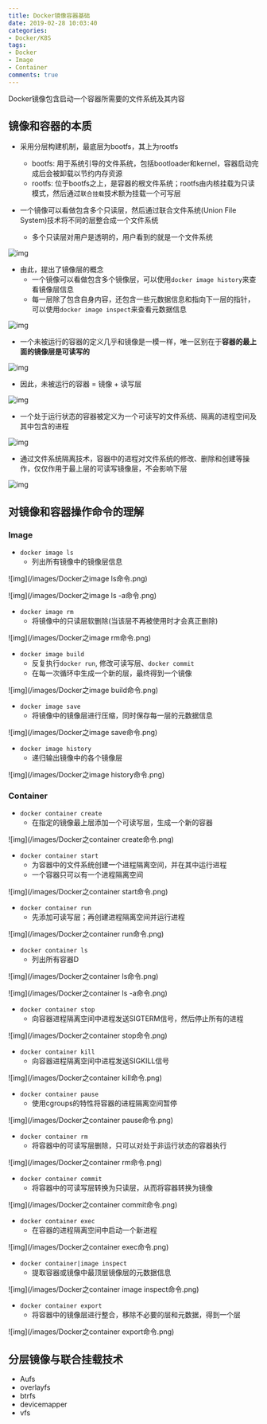 ```yaml
---
title: Docker镜像容器基础
date: 2019-02-28 10:03:40
categories: 
- Docker/K8S
tags: 
- Docker
- Image
- Container
comments: true
---
```


Docker镜像包含启动一个容器所需要的文件系统及其内容

## 镜像和容器的本质

- 采用分层构建机制，最底层为bootfs，其上为rootfs
  - bootfs: 用于系统引导的文件系统，包括bootloader和kernel，容器启动完成后会被卸载以节约内存资源
  - rootfs: 位于bootfs之上，是容器的根文件系统；rootfs由内核挂载为只读模式，然后通过`联合挂载`技术额为挂载一个可写层

- 一个镜像可以看做包含多个只读层，然后通过联合文件系统(Union File System)技术将不同的层整合成一个文件系统
  - 多个只读层对用户是透明的，用户看到的就是一个文件系统

![img](/images/Docker之镜像的本质.png)

- 由此，提出了镜像层的概念
  - 一个镜像可以看做包含多个镜像层，可以使用`docker image history`来查看镜像层信息
  - 每一层除了包含自身内容，还包含一些元数据信息和指向下一层的指针，可以使用`docker image inspect`来查看元数据信息

![img](/images/Docker之镜像层.png)

- 一个未被运行的容器的定义几乎和镜像是一模一样，唯一区别在于**容器的最上面的镜像层是可读写的**

![img](/images/Docker之容器的本质.png)

- 因此，未被运行的容器 = 镜像 + 读写层

![img](/images/Docker之镜像和容器的区别.png)

- 一个处于运行状态的容器被定义为一个可读写的文件系统、隔离的进程空间及其中包含的进程

![img](/images/Docker之运行的容器的本质.png)

- 通过文件系统隔离技术，容器中的进程对文件系统的修改、删除和创建等操作，仅仅作用于最上层的可读写镜像层，不会影响下层

![img](/images/Docker之容器对文件的修改.png)

## 对镜像和容器操作命令的理解

### Image

- `docker image ls`
  - 列出所有镜像中的镜像层信息

![img](/images/Docker之image ls命令.png)

![img](/images/Docker之image ls -a命令.png)

- `docker image rm`
  - 将镜像中的只读层软删除(当该层不再被使用时才会真正删除)

![img](/images/Docker之image rm命令.png)

- `docker image build`
  - 反复执行`docker run`, 修改可读写层、`docker commit`
  - 在每一次循环中生成一个新的层，最终得到一个镜像

![img](/images/Docker之image build命令.png)

- `docker image save`
  - 将镜像中的镜像层进行压缩，同时保存每一层的元数据信息

![img](/images/Docker之image save命令.png)

- `docker image history`
  - 递归输出镜像中的各个镜像层

![img](/images/Docker之image history命令.png)

### Container

- `docker container create`
  - 在指定的镜像最上层添加一个可读写层，生成一个新的容器

![img](/images/Docker之container create命令.png)

- `docker container start`
  - 为容器中的文件系统创建一个进程隔离空间，并在其中运行进程
  - 一个容器只可以有一个进程隔离空间

![img](/images/Docker之container start命令.png)

- `docker container run`
  - 先添加可读写层；再创建进程隔离空间并运行进程

![img](/images/Docker之container run命令.png)

- `docker container ls`
  - 列出所有容器D

![img](/images/Docker之container ls命令.png)

![img](/images/Docker之container ls -a命令.png)

- `docker container stop`
  - 向容器进程隔离空间中进程发送SIGTERM信号，然后停止所有的进程

![img](/images/Docker之container stop命令.png)

- `docker container kill`
  - 向容器进程隔离空间中进程发送SIGKILL信号

![img](/images/Docker之container kill命令.png)

- `docker container pause`
  - 使用cgroups的特性将容器的进程隔离空间暂停

![img](/images/Docker之container pause命令.png)

- `docker container rm`
  - 将容器中的可读写层删除，只可以对处于非运行状态的容器执行

![img](/images/Docker之container rm命令.png)

- `docker container commit`
  - 将容器中的可读写层转换为只读层，从而将容器转换为镜像

![img](/images/Docker之container commit命令.png)

- `docker container exec`
  - 在容器的进程隔离空间中启动一个新进程

![img](/images/Docker之container exec命令.png)

- `docker container|image inspect`
  - 提取容器或镜像中最顶层镜像层的元数据信息

![img](/images/Docker之container image inspect命令.png)

- `docker container export`
  - 将容器中的镜像层进行整合，移除不必要的层和元数据，得到一个层

![img](/images/Docker之container export命令.png)

## 分层镜像与联合挂载技术

- Aufs
- overlayfs
- btrfs
- devicemapper
- vfs